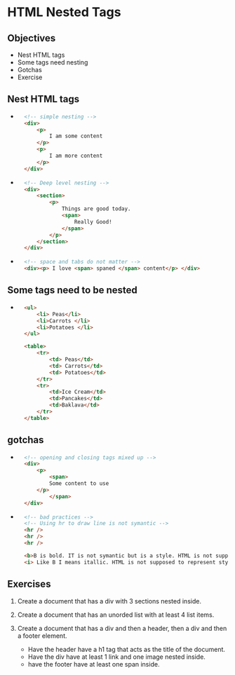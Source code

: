 # HTML Nested Tags

## Objectives
- Nest HTML tags
- Some tags need nesting
- Gotchas
- Exercise

## Nest HTML tags

- ```HTML
    <!-- simple nesting -->
    <div>
        <p>
            I am some content
        </p>
        <p>
            I am more content
        </p>
    </div>
- ```html
    <!-- Deep level nesting -->
    <div>
        <section>
            <p>
                Things are good today. 
                <span>
                    Really Good!
                </span>
            </p>
        </section>
    </div>
- ```html
    <!-- space and tabs do not matter -->
    <div><p> I love <span> spaned </span> content</p> </div>
## Some tags need to be nested
- ```html
    <ul>
        <li> Peas</li>
        <li>Carrots </li>
        <li>Potatoes </li>
    </ul>

    <table>
        <tr>
            <td> Peas</td>
            <td> Carrots</td>
            <td> Potatoes</td>
        </tr>
        <tr>
            <td>Ice Cream</td>
            <td>Pancakes</td>
            <td>Baklava</td>
        </tr>
    </table>

## gotchas
<!-- This is a big, common error -->
- ```html
    <!-- opening and closing tags mixed up -->
    <div>
        <p>
            <span>
            Some content to use
        </p>
            </span>
    </div>
- ```html
    <!-- bad practices -->
    <!-- Using hr to draw line is not symantic -->
    <hr />
    <hr />
    <hr />

    <b>B is bold. IT is not symantic but is a style. HTML is not supposed to use style</b>
    <i> Like B I means itallic. HTML is not supposed to represent style.</i>
## Exercises
1. Create a document that has a div with 3 sections nested inside.

2. Create a document that has an unorded list with at least 4 list items.

3. Create a document that has a div and then a header, then a div and then a footer element.
    - Have the header have a h1 tag that acts as the title of the document.
    - Have the div have at least 1 link and one image nested inside.
    - have the footer have at least one span inside.
    
